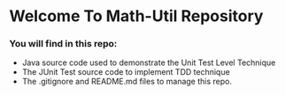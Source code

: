 # Welcome To Math-Util Repository

### You will find in this repo:
* Java source code used to demonstrate the Unit Test Level Technique
* The JUnit Test source code to implement TDD technique
* The .gitignore and README.md files to manage this repo.
